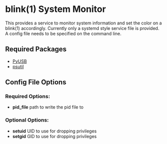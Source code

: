 # blink(1) System Monitor

This provides a service to monitor system information and set the color on a 
blink(1) accordingly.  Currently only a systemd style service file is provided. 
A config file needs to be specified on the command line.

## Required Packages

 * [PyUSB](http://sourceforge.net/projects/pyusb/)
 * [psutil](http://code.google.com/p/psutil/)

## Config File Options

### Required Options:
 * __pid_file__ path to write the pid file to

### Optional Options:
 * __setuid__ UID to use for dropping privileges
 * __setgid__ GID to use for dropping privileges
